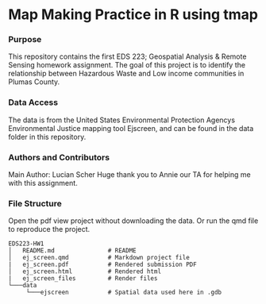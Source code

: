 # Map Making Practice in R using tmap

### Purpose

This repository contains the first EDS 223; Geospatial Analysis & Remote Sensing homework assignment. The goal of this project is to identify the relationship between Hazardous Waste and Low income communities in Plumas County.

### Data Access

The data is from the United States Environmental Protection Agencys Environmental Justice mapping tool Ejscreen, and can be found in the data folder in this repository. 

### Authors and Contributors
Main Author: Lucian Scher
Huge thank you to Annie our TA for helping me with this assignment.

### File Structure

Open the pdf view project without downloading the data. Or run the qmd file to reproduce the project.

```
EDS223-HW1
│   README.md               # README
│   ej_screen.qmd           # Markdown project file
|   ej_screen.pdf           # Rendered submission PDF
│   ej_screen.html          # Rendered html 
|   ej_screen_files         # Render files
└───data              
     └───ejscreen           # Spatial data used here in .gdb
```